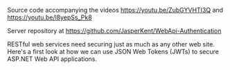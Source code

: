 Source code accompanying the videos https://youtu.be/ZubGYVHTI3Q and https://youtu.be/l8yepSs_Pk8

Server repository at  https://github.com/JasperKent/WebApi-Authentication

RESTful web services need securing just as much as any other web site. Here's a first look at how we can use JSON Web Tokens (JWTs) to secure ASP.NET Web API applications.
